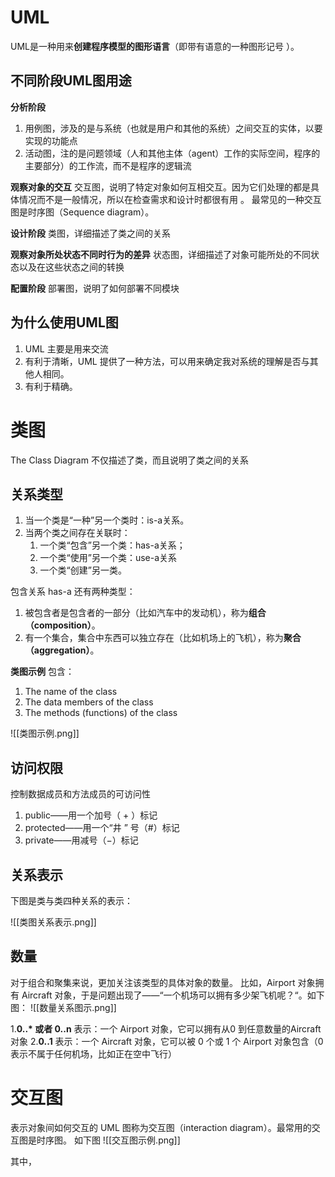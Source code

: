 # UML
UML是一种用来**创建程序模型的图形语言**（即带有语意的一种图形记号 ）。

## 不同阶段UML图用途
**分析阶段**
1. 用例图，涉及的是与系统（也就是用户和其他的系统）之间交互的实体，以要实现的功能点
2. 活动图，注的是问题领域（人和其他主体（agent）工作的实际空间，程序的主要部分）的工作流，而不是程序的逻辑流


**观察对象的交互**
交互图，说明了特定对象如何互相交互。因为它们处理的都是具体情况而不是一般情况，所以在检查需求和设计时都很有用 。
最常见的一种交互图是时序图（Sequence diagram）。

**设计阶段**
类图，详细描述了类之间的关系

**观察对象所处状态不同时行为的差异**
状态图，详细描述了对象可能所处的不同状态以及在这些状态之间的转换

**配置阶段**
部署图，说明了如何部署不同模块

## 为什么使用UML图
1. UML 主要是用来交流
2. 有利于清晰，UML 提供了一种方法，可以用来确定我对系统的理解是否与其他人相同。
3. 有利于精确。


# 类图 
The Class Diagram 不仅描述了类，而且说明了类之间的关系

## 关系类型
1.  当一个类是“一种”另一个类时：is-a关系。
2.  当两个类之间存在关联时：
	1.  一个类“包含”另一个类：has-a关系；
	2.  一个类“使用”另一个类：use-a关系
	3.  一个类“创建”另一类。

包含关系 has-a 还有两种类型：
1. 被包含者是包含者的一部分（比如汽车中的发动机），称为**组合（composition）**。
2. 有一个集合，集合中东西可以独立存在（比如机场上的飞机），称为**聚合（aggregation）**。

**类图示例**
包含：
 1. The name of the class
2. The data members of the class
3. The methods (functions) of the class

![[类图示例.png]]

## 访问权限
控制数据成员和方法成员的可访问性
1. public——用一个加号（ + ）标记
2.  protected——用一个“井 ” 号（#）标记
3.  private——用减号（−）标记


## 关系表示
下图是类与类四种关系的表示：

![[类图关系表示.png]]

## 数量
对于组合和聚集来说，更加关注该类型的具体对象的数量。
比如，Airport 对象拥有 Aircraft 对象，于是问题出现了——“一个机场可以拥有多少架飞机呢？“。如下图：
![[数量关系图示.png]]

1.**0..\* 或者 0..n** 表示：一个 Airport 对象，它可以拥有从0 到任意数量的Aircraft 对象
2.**0..1** 表示：一个 Aircraft 对象，它可以被 0 个或 1 个 Airport 对象包含（0 表示不属于任何机场，比如正在空中飞行）


# 交互图
表示对象间如何交互的 UML 图称为交互图（interaction diagram）。最常用的交互图是时序图。
如下图
![[交互图示例.png]]

其中，
